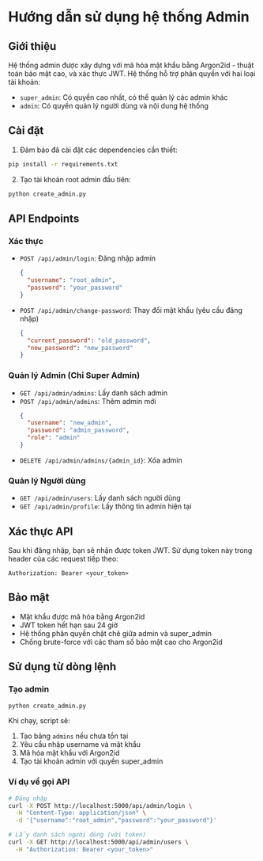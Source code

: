 # Hướng dẫn sử dụng hệ thống Admin

## Giới thiệu

Hệ thống admin được xây dựng với mã hóa mật khẩu bằng Argon2id - thuật toán bảo mật cao, và xác thực JWT. Hệ thống hỗ trợ phân quyền với hai loại tài khoản:
- `super_admin`: Có quyền cao nhất, có thể quản lý các admin khác
- `admin`: Có quyền quản lý người dùng và nội dung hệ thống

## Cài đặt

1. Đảm bảo đã cài đặt các dependencies cần thiết:
```bash
pip install -r requirements.txt
```

2. Tạo tài khoản root admin đầu tiên:
```bash
python create_admin.py
```

## API Endpoints

### Xác thực

- `POST /api/admin/login`: Đăng nhập admin
  ```json
  {
    "username": "root_admin",
    "password": "your_password"
  }
  ```

- `POST /api/admin/change-password`: Thay đổi mật khẩu (yêu cầu đăng nhập)
  ```json
  {
    "current_password": "old_password",
    "new_password": "new_password"
  }
  ```

### Quản lý Admin (Chỉ Super Admin)

- `GET /api/admin/admins`: Lấy danh sách admin
- `POST /api/admin/admins`: Thêm admin mới
  ```json
  {
    "username": "new_admin",
    "password": "admin_password",
    "role": "admin"
  }
  ```
- `DELETE /api/admin/admins/{admin_id}`: Xóa admin

### Quản lý Người dùng

- `GET /api/admin/users`: Lấy danh sách người dùng
- `GET /api/admin/profile`: Lấy thông tin admin hiện tại

## Xác thực API

Sau khi đăng nhập, bạn sẽ nhận được token JWT. Sử dụng token này trong header của các request tiếp theo:

```
Authorization: Bearer <your_token>
```

## Bảo mật

- Mật khẩu được mã hóa bằng Argon2id
- JWT token hết hạn sau 24 giờ
- Hệ thống phân quyền chặt chẽ giữa admin và super_admin
- Chống brute-force với các tham số bảo mật cao cho Argon2id

## Sử dụng từ dòng lệnh

### Tạo admin

```bash
python create_admin.py
```

Khi chạy, script sẽ:
1. Tạo bảng `admins` nếu chưa tồn tại
2. Yêu cầu nhập username và mật khẩu
3. Mã hóa mật khẩu với Argon2id
4. Tạo tài khoản admin với quyền super_admin

### Ví dụ về gọi API

```bash
# Đăng nhập
curl -X POST http://localhost:5000/api/admin/login \
  -H "Content-Type: application/json" \
  -d '{"username":"root_admin","password":"your_password"}'

# Lấy danh sách người dùng (với token)
curl -X GET http://localhost:5000/api/admin/users \
  -H "Authorization: Bearer <your_token>"
``` 